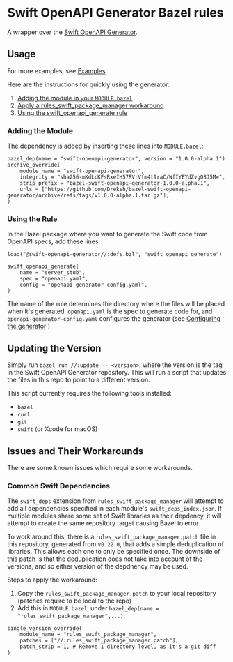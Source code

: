 Swift OpenAPI Generator Bazel rules
===================================

A wrapper over the [Swift OpenAPI Generator](https://github.com/apple/swift-openapi-generator/tree/main).

Usage
-----

For more examples, see [Examples](./examples).

Here are the instructions for quickly using the generator:
1. [Adding the module in your `MODULE.bazel`](#adding-the-module)
2. [Apply a rules\_swift\_package\_manager workaround](#common-swift-dependencies)
3. [Using the swift\_openapi\_generate rule](#using-the-rule)

### Adding the Module

The dependency is added by inserting these lines into `MODULE.bazel`:
```skylark
bazel_dep(name = "swift-openapi-generator", version = "1.0.0-alpha.1")
archive_override(
    module_name = "swift-openapi-generator",
    integrity = "sha256-mKdLcKFsRxeIH57RVrVfm4t9raC/WfIYEYdZvgO8J5M=",
    strip_prefix = "bazel-swift-openapi-generator-1.0.0-alpha.1",
    urls = ["https://github.com/Dreksh/bazel-swift-openapi-generator/archive/refs/tags/v1.0.0-alpha.1.tar.gz"],
)
```

### Using the Rule

In the Bazel package where you want to generate the Swift code from OpenAPI specs, add these lines:
```skylark
load("@swift-openapi-generator//:defs.bzl", "swift_openapi_generate")

swift_openapi_generate(
    name = "server_stub",
    spec = "openapi.yaml",
    config = "openapi-generator-config.yaml",
)
```

The name of the rule determines the directory where the files will be placed when it's generated.
`openapi.yaml` is the spec to generate code for, and `openapi-generator-config.yaml` configures
the generator (see [Configuring the generator](https://swiftpackageindex.com/apple/swift-openapi-generator/1.0.0-alpha.1/documentation/swift-openapi-generator/configuring-the-generator) )

Updating the Version
--------------------

Simply run `bazel run //:update -- <version>`, where the version is the tag in the Swift OpenAPI Generator repository.
This will run a script that updates the files in this repo to point to a different version.

This script currently requires the following tools installed:
- `bazel`
- `curl`
- `git`
- `swift` (or Xcode for macOS)

Issues and Their Workarounds
----------------------------

There are some known issues which require some workarounds.

### Common Swift Dependencies

The `swift_deps` extension from `rules_swift_package_manager` will attempt to add all dependencies specified
in each module's `swift_deps_index.json`. If multiple modules share some set of Swift libraries as their
depdency, it will attempt to create the same repository target causing Bazel to error.

To work around this, there is a `rules_swift_package_manager.patch` file in this repository, generated from
`v0.22.0`, that adds a simple deduplication of libraries. This allows each one to only be specified once.
The downside of this patch is that the deduplication does not take into account of the versions, and so either
version of the depdnency may be used.

Steps to apply the workaround:
1. Copy the `rules_swift_package_manager.patch` to your local repository (patches require to be local to the repo)
2. Add this in `MODULE.bazel`, under `bazel_dep(name = "rules_swift_package_manager",...)`:
```skylark
single_version_override(
    module_name = "rules_swift_package_manager",
    patches = ["//:rules_swift_package_manager.patch"],
    patch_strip = 1, # Remove 1 directory level, as it's a git diff
)
```
